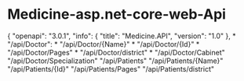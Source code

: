 # Medicine-asp.net-core-web-Api

{
  "openapi": "3.0.1",
  "info": {
    "title": "Medicine.API",
    "version": "1.0"
  },
    *
    "/api/Doctor":
    *
    "/api/Doctor/{Name}"
    *
    "/api/Doctor/{Id}"
    *
    "/api/Doctor/Pages"
    *
    "/api/Doctor/district"
    *
    "/api/Doctor/Cabinet"
    "/api/Doctor/Specialization"
    "/api/Patients"
    "/api/Patients/{Name}"
    "/api/Patients/{Id}"
    "/api/Patients/Pages"
    "/api/Patients/district"
